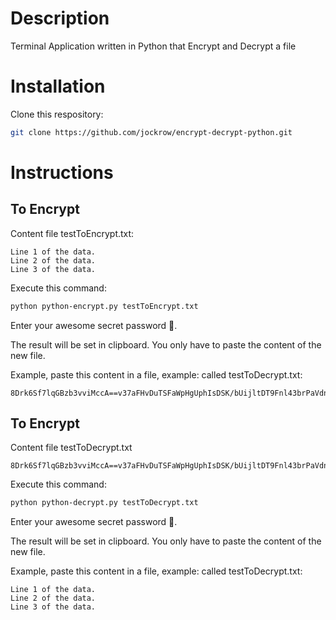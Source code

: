 # Description
Terminal Application written in Python that Encrypt and Decrypt a file

# Installation

Clone this respository:
```sh
git clone https://github.com/jockrow/encrypt-decrypt-python.git
```

# Instructions

## To Encrypt

Content file testToEncrypt.txt:

```
Line 1 of the data.
Line 2 of the data.
Line 3 of the data.
```

Execute this command:

```sh
python python-encrypt.py testToEncrypt.txt
```

Enter your awesome secret password 🔐.

The result will be set in clipboard.
You only have to paste the content of the new file.

Example, paste this content in a file, example: called testToDecrypt.txt:

```
8Drk6Sf7lqGBzb3vviMccA==v37aFHvDuTSFaWpHgUphIsDSK/bUijltDT9Fnl43brPaVdnukbyh51jjRe46Ba2bakjJm3wHZBmvYwb3RXPfzBrQhEZgjF2PTHphsnSA42Q=
```

## To Encrypt

Content file testToDecrypt.txt

```
8Drk6Sf7lqGBzb3vviMccA==v37aFHvDuTSFaWpHgUphIsDSK/bUijltDT9Fnl43brPaVdnukbyh51jjRe46Ba2bakjJm3wHZBmvYwb3RXPfzBrQhEZgjF2PTHphsnSA42Q=
```

Execute this command:

```sh
python python-decrypt.py testToDecrypt.txt
```

Enter your awesome secret password 🔐.

The result will be set in clipboard.
You only have to paste the content of the new file.

Example, paste this content in a file, example: called testToDecrypt.txt:

```
Line 1 of the data.
Line 2 of the data.
Line 3 of the data.
```

